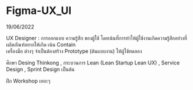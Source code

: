 # Figma-UX_UI

19/06/2022 </br>

UX Designer : การออกแบบ ความรู้สึก ของผู้ใช้ โดยเน้นที่การทำให้ผู้ใช้งานเกิดความรู้สึกอย่างที่ผลิตภัณฑ์อยากให้เกิด เน้น Contain </br>
  เครื่องมือ ต่างๆ จำเป็นต้องสร้าง Prototype (ต้นแบบงาน) ให้ผู้ใช้ทดลอง </br>
  
  ศึกษา Desing Thinkong , กระบวนการ Lean (Lean Startup Lean UX) , Service Design , Sprint Design เป็นต้น </br>
  
  ฝึก Workshop เยอะๆ </br>
